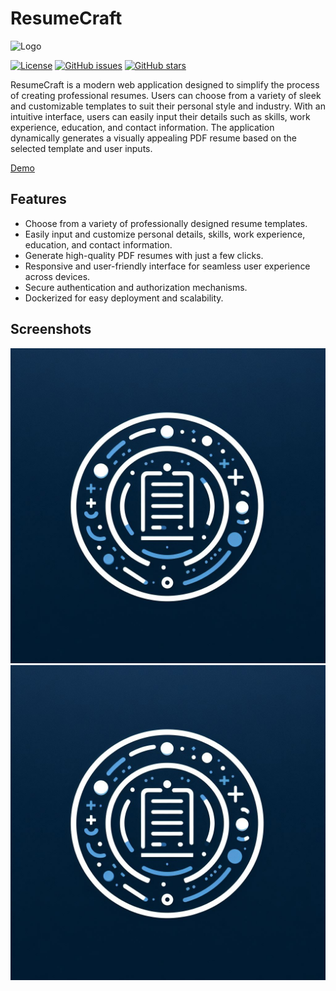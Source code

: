 # ResumeCraft

<img src="path/to/your/logo.png" alt="Logo" width="200"/>

[![License](https://img.shields.io/badge/license-MIT-blue.svg)](https://opensource.org/licenses/MIT)
[![GitHub issues](https://img.shields.io/github/issues/ValiantDoge/ResumeCraft)](https://github.com/ValiantDoge/ResumeCraft/issues)
[![GitHub stars](https://img.shields.io/github/stars/ValiantDoge/ResumeCraft)](https://github.com/ValiantDoge/ResumeCraft/stargazers)

ResumeCraft is a modern web application designed to simplify the process of creating professional resumes. Users can choose from a variety of sleek and customizable templates to suit their personal style and industry. With an intuitive interface, users can easily input their details such as skills, work experience, education, and contact information. The application dynamically generates a visually appealing PDF resume based on the selected template and user inputs.

[Demo](https://yourwebsite.com)

## Features

- Choose from a variety of professionally designed resume templates.
- Easily input and customize personal details, skills, work experience, education, and contact information.
- Generate high-quality PDF resumes with just a few clicks.
- Responsive and user-friendly interface for seamless user experience across devices.
- Secure authentication and authorization mechanisms.
- Dockerized for easy deployment and scalability.

## Screenshots

![Screenshot 1](/src/assets/resumeCraftlogo_full.jpeg)
![Screenshot 2](/src/assets/resumeCraftlogo_full.jpeg)
